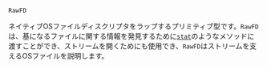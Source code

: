 ```
RawFD
```

ネイティブOSファイルディスクリプタをラップするプリミティブ型です。`RawFD`は、基になるファイルに関する情報を発見するために[`stat`](@ref)のようなメソッドに渡すことができ、ストリームを開くためにも使用でき、`RawFD`はストリームを支えるOSファイルを説明します。
